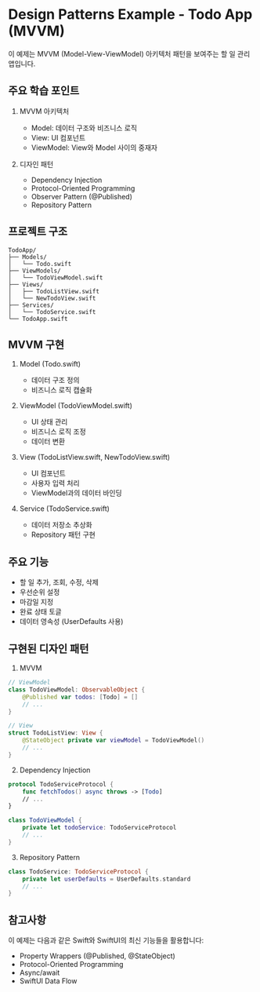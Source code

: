 # Design Patterns Example - Todo App (MVVM)

이 예제는 MVVM (Model-View-ViewModel) 아키텍처 패턴을 보여주는 할 일 관리 앱입니다.

## 주요 학습 포인트

1. MVVM 아키텍처
   - Model: 데이터 구조와 비즈니스 로직
   - View: UI 컴포넌트
   - ViewModel: View와 Model 사이의 중재자

2. 디자인 패턴
   - Dependency Injection
   - Protocol-Oriented Programming
   - Observer Pattern (@Published)
   - Repository Pattern

## 프로젝트 구조

```
TodoApp/
├── Models/
│   └── Todo.swift
├── ViewModels/
│   └── TodoViewModel.swift
├── Views/
│   ├── TodoListView.swift
│   └── NewTodoView.swift
├── Services/
│   └── TodoService.swift
└── TodoApp.swift
```

## MVVM 구현

1. Model (Todo.swift)
   - 데이터 구조 정의
   - 비즈니스 로직 캡슐화

2. ViewModel (TodoViewModel.swift)
   - UI 상태 관리
   - 비즈니스 로직 조정
   - 데이터 변환

3. View (TodoListView.swift, NewTodoView.swift)
   - UI 컴포넌트
   - 사용자 입력 처리
   - ViewModel과의 데이터 바인딩

4. Service (TodoService.swift)
   - 데이터 저장소 추상화
   - Repository 패턴 구현

## 주요 기능

- 할 일 추가, 조회, 수정, 삭제
- 우선순위 설정
- 마감일 지정
- 완료 상태 토글
- 데이터 영속성 (UserDefaults 사용)

## 구현된 디자인 패턴

1. MVVM
```swift
// ViewModel
class TodoViewModel: ObservableObject {
    @Published var todos: [Todo] = []
    // ...
}

// View
struct TodoListView: View {
    @StateObject private var viewModel = TodoViewModel()
    // ...
}
```

2. Dependency Injection
```swift
protocol TodoServiceProtocol {
    func fetchTodos() async throws -> [Todo]
    // ...
}

class TodoViewModel {
    private let todoService: TodoServiceProtocol
    // ...
}
```

3. Repository Pattern
```swift
class TodoService: TodoServiceProtocol {
    private let userDefaults = UserDefaults.standard
    // ...
}
```

## 참고사항

이 예제는 다음과 같은 Swift와 SwiftUI의 최신 기능들을 활용합니다:
- Property Wrappers (@Published, @StateObject)
- Protocol-Oriented Programming
- Async/await
- SwiftUI Data Flow
